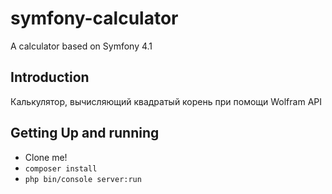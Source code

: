 # symfony-calculator
A calculator based on Symfony 4.1

## Introduction
Калькулятор, вычисляющий квадратый корень при помощи Wolfram API 

## Getting Up and running

- Clone me!
- `composer install`
- `php bin/console server:run`
